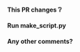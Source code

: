 <!-- Please use this line to close one or multiple issues when this pullrequest gets merged
You can add another line right under the first one:
resolves #1234
resolves #1235
-->

#### This PR changes :grey_question:
<!-- Explain your changes -->

#### Run make_script.py
<!-- Re-run the file in the utils folder and take care that everything works --->

#### Any other comments?
